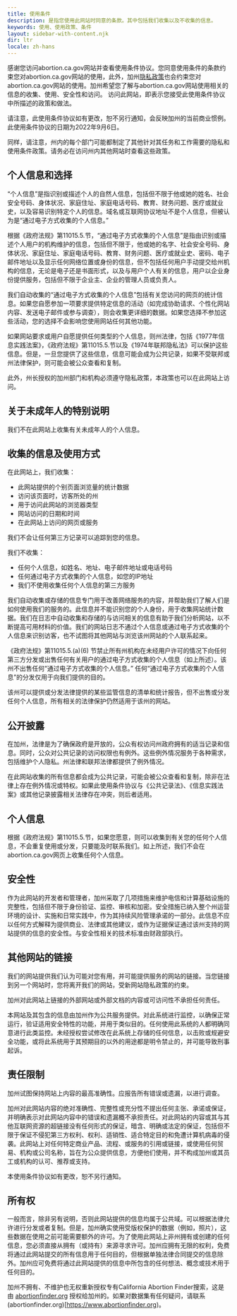 ```yaml
---
title: 使用条件
description: 是指您使用此网站时同意的条款。其中包括我们收集以及不收集的信息。
keywords: 使用、使用政策、条件
layout: sidebar-with-content.njk
dir: ltr
locale: zh-hans
---
```


感谢您访问abortion.ca.gov网站并查看使用条件协议。您同意使用条件的条款约束您对abortion.ca.gov网站的使用，此外，加州[隐私政策](/zh-hans/privacy-policy/)也会约束您对abortion.ca.gov网站的使用。加州希望您了解与abortion.ca.gov网站使用相关的信息的收集、使用、安全性和访问。 访问此网站，即表示您接受此使用条件协议中所描述的政策和做法。

请注意，此使用条件协议如有更改，恕不另行通知，会反映加州的当前商业惯例。此使用条件协议的日期为2022年9月6日。

同样，请注意，州内的每个部门可能都制定了其他针对其任务和工作需要的隐私和使用条件政策。请务必在访问州内其他网站时查看这些政策。

## 个人信息和选择

“个人信息”是指识别或描述个人的自然人信息，包括但不限于他或她的姓名、社会安全号码、身体状况、家庭住址、家庭电话号码、教育、财务问题、医疗或就业史，以及容易识别特定个人的信息。域名或互联网协议地址不是个人信息，但被认为是“通过电子方式收集的个人信息。”

根据《政府法规》第11015.5.节，“通过电子方式收集的个人信息”是指由识别或描述个人用户的机构维护的信息，包括但不限于，他或她的名字、社会安全号码、身体状况、家庭住址、家庭电话号码、教育、财务问题、医疗或就业史、密码、电子邮件地址以及显示任何网络位置或身份的信息，但不包括任何用户手动提交给州机构的信息，无论是电子还是书面形式，以及与用户个人有关的信息，用户以企业身份提供服务，包括但不限于企业主、企业的管理人员或负责人。

我们自动收集的“通过电子方式收集的个人信息”包括有关您访问的网页的统计信息。如果您自愿参加一项要求提供特定信息的活动（如完成协助请求、个性化网站内容、发送电子邮件或参与调查），则会收集更详细的数据。如果您选择不参加这些活动，您的选择不会影响您使用网站任何其他功能。

如果网站要求或用户自愿提供任何类型的个人信息，则州法律，包括《1977年信息实践法案》，《政府法规》第11015.5.节以及《1974年联邦隐私法》可以保护这些信息。但是，一旦您提供了这些信息，信息可能会成为公共记录，如果不受联邦或州法律保护，则可能会被公众查看和复制。

此外，州长授权的加州部门和机构必须遵守隐私政策，本政策也可以在此网站上访问。

## 关于未成年人的特别说明

我们不在此网站上收集有关未成年人的个人信息。

## 收集的信息及使用方式

在此网站上，我们收集：

- 此网站提供的个别页面浏览量的统计数据
- 访问该页面时，访客所处的州
- 用于访问此网站的浏览器类型
- 网站访问的日期和时间
- 在此网站上访问的网页或服务

我们不会让任何第三方记录可以追踪到您的信息。

我们不收集：

- 任何个人信息，如姓名、地址、电子邮件地址或电话号码
- 任何通过电子方式收集的个人信息，如您的IP地址
- 我们不使用收集任何个人信息的第三方服务 

我们自动收集或存储的信息专门用于改善网络服务的内容，并帮助我们了解人们是如何使用我们的服务的。此信息并不能识别您的个人身份，用于收集网站统计数据。我们在日志中自动收集和存储的与访问相关的信息有助于我们分析网站，以不断提高可用材料的价值。我们的网站日志不通过个人信息或通过电子方式收集的个人信息来识别访客，也不试图将其他网站与浏览该州网站的个人联系起来。

《政府法规》第11015.5.(a)(6) 节禁止所有州机构在未经用户许可的情况下向任何第三方分发或出售任何有关用户的通过电子方式收集的个人信息（如上所述）。该州不出售任何“通过电子方式收集的个人信息。” 任何“通过电子方式收集的个人信息”的分发仅用于向我们提供的目的。

该州可以提供或分发法律提供的某些监管信息的清单和统计报告，但不出售或分发任何个人信息，所有相关的法律保护仍然适用于该州的网站。

## 公开披露

在加州，法律是为了确保政府是开放的，公众有权访问州政府拥有的适当记录和信息。同时，公众对公共记录的访问权限也有例外。这些例外情况服务于各种需求，包括维护个人隐私。州法律和联邦法律都提供了例外情况。

在此网站收集的所有信息都会成为公共记录，可能会被公众查看和复制，除非在法律上存在例外情况或特权。如果此使用条件协议与《公共记录法》、《信息实践法案》或其他记录披露相关法律存在冲突，则后者适用。

## 个人信息

根据《政府法规》第11015.5.节，如果您愿意，则可以收集到有关您的任何个人信息，不会重复使用或分发，只要能及时联系我们。如上所述，我们不会在abortion.ca.gov网页上收集任何个人信息。

## 安全性

作为此网站的开发者和管理者，加州采取了几项措施来维护电信和计算基础设施的完整性，包括但不限于身份验证、监控、审核和加密。安全措施已纳入整个州运营环境的设计、实施和日常实践中，作为其持续风险管理承诺的一部分。此信息不应以任何方式解释为提供商业、法律或其他建议，或作为证据保证通过该州支持的网站提供的信息的安全性。与安全性相关的技术标准由财政部执行。

## 其他网站的链接

我们的网站提供我们认为可能对您有用，并可能提供服务的网站的链接。当您链接到另一个网站时，您将离开我们的网站，受新网站隐私政策的约束。

加州对此网站上链接的外部网站或外部文档的内容或可访问性不承担任何责任。

本网站及其包含的信息由加州作为公共服务提供。对此系统进行监控，以确保正常运行，验证适用安全特性的功能，并用于类似目的。任何使用此系统的人都明确同意进行此类监控。未经授权尝试修改在此系统上存储的任何信息，以击败或规避安全功能，或将此系统用于其预期目的以外的用途都是明令禁止的，并可能导致刑事起诉。

## 责任限制

加州试图保持网站上内容的最高准确性。应报告所有错误或遗漏，以进行调查。

加州对此网站内容的绝对准确性、完整性或充分性不提出任何主张、承诺或保证，并明确表示对此网站内容中的错误和遗漏概不承担责任。对此网站的内容或其与其他互联网资源的超链接没有任何形式的保证，暗含、明确或法定的保证，包括但不限于保证不侵犯第三方权利、权利、适销性、适合特定目的和免遭计算机病毒的侵袭。此网站上对任何特定商业产品、流程、或服务的引用或链接，或使用任何贸易、机构或公司名称，旨在为公众提供信息，方便他们使用，并不构成加州或其员工或机构的认可、推荐或支持。

本使用条件协议如有更改，恕不另行通知。

## 所有权

一般而言，除非另有说明，否则此网站提供的信息均属于公共域。可以根据法律允许进行分发或者复制。但是，加州确实使用受版权保护的数据（例如，照片），这些数据在使用之前可能需要额外的许可。为了使用此网站上非州拥有或创建的任何信息，您必须直接从拥有（或持有）来源寻求许可。加州应拥有无限的权利，免费将通过此网站提交的所有信息用于任何目的，但根据单独法律合同提交的信息除外。加州应可免费将通过此网站提供的信息中所包含的任何想法、概念或技术用于任何目的。

加州不拥有、不维护也无权重新授权专有California Abortion Finder搜索，这是由 [abortionfinder.org](https://www.abortionfinder.org/) 授权给加州的。如果对数据集有任何疑问，请联系 (abortionfinder.org)[https://www.abortionfinder.org)。
